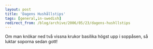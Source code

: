 ```yaml
---
layout: post
title: 'Dagens Hushållstips'
tags: [general,in-swedish]
redirect_from: /blog/archive/2006/05/23/dagens-hushllstips
---
```


Om man knökar ned två vissna krukor basilika högst upp i soppåsen, så
luktar soporna sedan gott!


